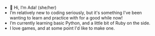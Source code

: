 - 👋 Hi, I’m Ada! (she/her)
- I’m relatively new to coding seriously, but it's something I've been wanting to learn and practice with for a good while now!
- I’m currently learning basic Python, and a little bit of Ruby on the side.
- I love games, and at some point I'd like to make one.

<!---
adabarries/adabarries is a ✨ special ✨ repository because its `README.md` (this file) appears on your GitHub profile.
You can click the Preview link to take a look at your changes.
--->
